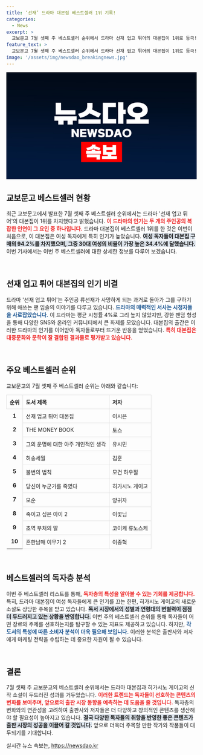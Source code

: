 ```yaml
---
title: ‘선재’ 드라마 대본집 베스트셀러 1위 기록!
categories:
  - News
excerpt: >
  교보문고 7월 셋째 주 베스트셀러 순위에서 드라마 선재 업고 튀어의 대본집이 1위로 등극! 여성 독자들의 폭발적인 지지가 눈길을 끈 가운데, 히가시노 게이고 신작은 6위에 안착했다. 지금 바로 클릭해 자세한 이야기를 확인해보세요!
feature_text: >
  교보문고 7월 셋째 주 베스트셀러 순위에서 드라마 선재 업고 튀어의 대본집이 1위로 등극! 여성 독자들의 폭발적인 지지가 눈길을 끈 가운데, 히가시노 게이고 신작은 6위에 안착했다. 지금 바로 클릭해 자세한 이야기를 확인해보세요!
image: '/assets/img/newsdao_breakingnews.jpg'
---
```


<p><img src="/assets/img/newsdao_breakingnews.jpg" alt="cryptoinkorea 속보" /></p>

<h2 data-ke-size="size26">교보문고 베스트셀러 현황</h2>

<p data-ke-size="size16">최근 교보문고에서 발표한 7월 셋째 주 베스트셀러 순위에서는 드라마 '선재 업고 튀어'의 대본집이 1위를 차지했다고 밝혔습니다. <b><span style="color: #ee2323;">이 드라마의 인기는 두 개의 주인공의 복잡한 인연이 그 요인 중 하나입니다.</span></b> 드라마 대본집이 베스트셀러 1위를 한 것은 이번이 처음으로, 이 대본집은 여성 독자에게 특히 인기가 높았습니다. <b><span style="background-color: #21538527;">여성 독자들이 대본집 구매의 94.2%를 차지했으며, 그중 30대 여성의 비율이 가장 높은 34.4%에 달했습니다.</span></b> 이번 기사에서는 이번 주 베스트셀러에 대한 상세한 정보를 다루어 보겠습니다.</p>

<p data-ke-size="size16">&nbsp;</p>

<h2 data-ke-size="size26">선재 업고 튀어 대본집의 인기 비결</h2>

<p data-ke-size="size16">드라마 '선재 업고 튀어'는 주인공 류선재가 사망하게 되는 과거로 돌아가 그를 구하기 위해 애쓰는 팬 임솔의 이야기를 다루고 있습니다. <b><span style="color: #1a5490;">드라마의 매력적인 서사는 시청자들을 사로잡았습니다.</span></b> 이 드라마는 평균 시청률 4%로 그리 높지 않았지만, 강한 팬덤 형성을 통해 다양한 SNS와 온라인 커뮤니티에서 큰 화제를 모았습니다. 대본집의 출간은 이러한 드라마의 인기를 이어받아 독자들로부터 뜨거운 반응을 얻었습니다. <b><span style="color: #ee2323;">특히 대본집은 대중문화와 문학이 잘 결합된 결과물로 평가받고 있습니다.</span></b></p>

<p data-ke-size="size16">&nbsp;</p>

<h2 data-ke-size="size26">주요 베스트셀러 순위</h2>

<p data-ke-size="size16">교보문고의 7월 셋째 주 베스트셀러 순위는 아래와 같습니다:</p>

<table style="width: 100%; border-collapse: collapse;">
  <tr>
    <th style="border: 1px solid #ddd; padding: 8px; text-align: left;">순위</th>
    <th style="border: 1px solid #ddd; padding: 8px; text-align: left;">도서 제목</th>
    <th style="border: 1px solid #ddd; padding: 8px; text-align: left;">저자</th>
  </tr>
  <tr>
    <td style="text-align: center; height: 17px;"><b>1</b></td>
    <td style="border: 1px solid #ddd; padding: 8px;">선재 업고 튀어 대본집</td>
    <td style="border: 1px solid #ddd; padding: 8px;">이시은</td>
  </tr>
  <tr>
    <td style="text-align: center; height: 17px;"><b>2</b></td>
    <td style="border: 1px solid #ddd; padding: 8px;">THE MONEY BOOK</td>
    <td style="border: 1px solid #ddd; padding: 8px;">토스</td>
  </tr>
  <tr>
    <td style="text-align: center; height: 17px;"><b>3</b></td>
    <td style="border: 1px solid #ddd; padding: 8px;">그의 운명에 대한 아주 개인적인 생각</td>
    <td style="border: 1px solid #ddd; padding: 8px;">유시민</td>
  </tr>
  <tr>
    <td style="text-align: center; height: 17px;"><b>4</b></td>
    <td style="border: 1px solid #ddd; padding: 8px;">허송세월</td>
    <td style="border: 1px solid #ddd; padding: 8px;">김훈</td>
  </tr>
  <tr>
    <td style="text-align: center; height: 17px;"><b>5</b></td>
    <td style="border: 1px solid #ddd; padding: 8px;">불변의 법칙</td>
    <td style="border: 1px solid #ddd; padding: 8px;">모건 하우절</td>
  </tr>
  <tr>
    <td style="text-align: center; height: 17px;"><b>6</b></td>
    <td style="border: 1px solid #ddd; padding: 8px;">당신이 누군가를 죽였다</td>
    <td style="border: 1px solid #ddd; padding: 8px;">히가시노 게이고</td>
  </tr>
  <tr>
    <td style="text-align: center; height: 17px;"><b>7</b></td>
    <td style="border: 1px solid #ddd; padding: 8px;">모순</td>
    <td style="border: 1px solid #ddd; padding: 8px;">양귀자</td>
  </tr>
  <tr>
    <td style="text-align: center; height: 17px;"><b>8</b></td>
    <td style="border: 1px solid #ddd; padding: 8px;">죽이고 싶은 아이 2</td>
    <td style="border: 1px solid #ddd; padding: 8px;">이꽃님</td>
  </tr>
  <tr>
    <td style="text-align: center; height: 17px;"><b>9</b></td>
    <td style="border: 1px solid #ddd; padding: 8px;">초역 부처의 말</td>
    <td style="border: 1px solid #ddd; padding: 8px;">코이케 류노스케</td>
  </tr>
  <tr>
    <td style="text-align: center; height: 17px;"><b>10</b></td>
    <td style="border: 1px solid #ddd; padding: 8px;">흔한남매 이무기 2</td>
    <td style="border: 1px solid #ddd; padding: 8px;">이종혁</td>
  </tr>
</table>

<p data-ke-size="size16">&nbsp;</p>

<h2 data-ke-size="size26">베스트셀러의 독자층 분석</h2>

<p data-ke-size="size16">이번 주 베스트셀러 리스트를 통해, <b><span style="color: #ee2323;">독자층의 특성을 알아볼 수 있는 기회를 제공합니다.</span></b> 특히, 드라마 대본집이 여성 독자들에게 큰 인기를 끄는 한편, 히가시노 게이고의 새로운 소설도 상당한 주목을 받고 있습니다. <b><span style="background-color: #21538527;">독서 시장에서의 성별과 연령대의 변별력이 점점 더 두드러지고 있는 상황을 반영합니다.</span></b> 이번 주의 베스트셀러 순위를 통해 독자들이 어떤 장르와 주제를 선호하는지를 탐구할 수 있는 지표도 제공하고 있습니다. 하지만, <b><span style="color: #1a5490;">각 도서의 특성에 따른 소비자 분석이 더욱 필요해 보입니다.</span></b> 이러한 분석은 출판사와 저자에게 마케팅 전략을 수립하는 데 중요한 자원이 될 수 있습니다.</p>

<p data-ke-size="size16">&nbsp;</p>

<h2 data-ke-size="size26">결론</h2>

<p data-ke-size="size16">7월 셋째 주 교보문고의 베스트셀러 순위에서는 드라마 대본집과 히가시노 게이고의 신작 소설이 두드러진 성과를 거두었습니다. <b><span style="color: #ee2323;">이러한 트렌드는 독자들이 선호하는 콘텐츠의 변화를 보여주며, 앞으로의 출판 시장 동향을 예측하는 데 도움을 줄 것입니다.</span></b> 독자층의 변화와의 연관성을 고려하여 출판사와 저자들은 더 다양하고 창의적인 콘텐츠를 생산해야 할 필요성이 높아지고 있습니다. <b><span style="background-color: #21538527;">결국 다양한 독자들의 취향을 반영한 좋은 콘텐츠가 출판 시장의 성공을 이끌어 갈 것입니다.</span></b> 앞으로 더욱더 주목할 만한 작가와 작품들이 대두되기를 기대합니다.</p>
실시간 뉴스 속보는, <a href="https://newsdao.kr" rel="dofollow">https://newsdao.kr</a>


